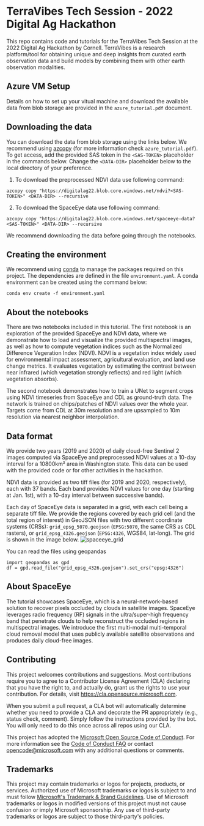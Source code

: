 # TerraVibes Tech Session - 2022 Digital Ag Hackathon 

This repo contains code and tutorials for the TerraVibes Tech Session at the 2022 Digital Ag Hackathon by Cornell. TerraVibes is a research platform/tool for obtaining unique and deep insights from curated earth observation data and build models by combining them with other earth observation modalities.

## Azure VM Setup
Details on how to set up your vitual machine and download the available data from blob storage are provided in the `azure_tutorial.pdf` document.

## Downloading the data
You can download the data from blob storage using the links below. We recommend using [azcopy](https://docs.microsoft.com/en-us/azure/storage/common/storage-ref-azcopy) (for more information check `azure_tutorial.pdf`). To get access, add the provided SAS token in the `<SAS-TOKEN>` placeholder in the commands below. Change the `<DATA-DIR>` placeholder below to the local directory of your preference.
1. To download the preprocessed NDVI data use following command:

```
azcopy copy "https://digitalag22.blob.core.windows.net/ndvi?<SAS-TOKEN>" <DATA-DIR> --recursive

```

2. To download the SpaceEye data use following command:

```
azcopy copy "https://digitalag22.blob.core.windows.net/spaceeye-data?<SAS-TOKEN>" <DATA-DIR> --recursive

```

We recommend downloading the data before going through the notebooks. 

## Creating the environment

We recommend using [conda](https://docs.conda.io/en/latest/) to manage the packages required on this project. The dependencies are defined in the file `environment.yaml`. A conda environment can be created using the command below:

```
conda env create -f environment.yaml
```

## About the notebooks

There are two notebooks included in this tutorial. The first notebook is an exploration of the provided SpaceEye and NDVI data, where we demonstrate how to load and visualize the provided multispectral images, as well as how to compute vegetation indices such as the Normalized Difference Vegeration Index (NDVI). NDVI is a vegetation index widely used for environmental impact assessment, agricultural evaluation, and land use change metrics. It evaluates vegetation by estimating the contrast between near infrared (which vegetation strongly reflects) and red light (which vegetation absorbs).

The second notebook demonstrates how to train a UNet to segment crops using NDVI timeseries from SpaceEye and CDL as ground-truth data. The network is trained on chips/patches of NDVI values over the whole year. Targets come from CDL at 30m resolution and are upsampled to 10m resolution via nearest neighbor interpolation. 

## Data format

We provide two years (2019 and 2020) of daily cloud-free Sentinel 2 images computed via SpaceEye and preprocessed NDVI values at a 10-day interval for a 10800km² area in Washington state. This data can be used with the provided code or for other activities in the hackathon.

NDVI data is provided as two tiff files (for 2019 and 2020, respectively), each with 37 bands. Each band provides NDVI values for one day (starting at Jan. 1st), with a 10-day interval between successive bands).

Each day of SpaceEye data is separated in a grid, with each cell being a separate tiff file. We provide the regions covered by each grid cell (and the total region of interest) in GeoJSON files with two different coordinate systems (CRSs): `grid_epsg_5070.geojson` (`EPSG:5070`, the same CRS as CDL rasters), or `grid_epsg_4326.geojson` (`EPSG:4326`, WGS84, lat-long). The grid is shown in the image below.
![spaceeye_grid](https://user-images.githubusercontent.com/4806997/157137974-d306ace0-83d1-4f61-a719-782a42ad2979.png)

You can read the files using geopandas
```
import geopandas as gpd
df = gpd.read_file("grid_epsg_4326.geojson").set_crs("epsg:4326")
```

## About SpaceEye
The tutorial showcases SpaceEye, which is a neural-network-based solution to recover pixels occluded by clouds in satellite images. SpaceEye leverages radio frequency (RF) signals in the ultra/super-high frequency band that penetrate clouds to help reconstruct the occluded regions in multispectral images. We introduce the first multi-modal multi-temporal cloud removal model that uses publicly available satellite observations and produces daily cloud-free images.
## Contributing

This project welcomes contributions and suggestions.  Most contributions require you to agree to a
Contributor License Agreement (CLA) declaring that you have the right to, and actually do, grant us
the rights to use your contribution. For details, visit https://cla.opensource.microsoft.com.

When you submit a pull request, a CLA bot will automatically determine whether you need to provide
a CLA and decorate the PR appropriately (e.g., status check, comment). Simply follow the instructions
provided by the bot. You will only need to do this once across all repos using our CLA.

This project has adopted the [Microsoft Open Source Code of Conduct](https://opensource.microsoft.com/codeofconduct/).
For more information see the [Code of Conduct FAQ](https://opensource.microsoft.com/codeofconduct/faq/) or
contact [opencode@microsoft.com](mailto:opencode@microsoft.com) with any additional questions or comments.

## Trademarks

This project may contain trademarks or logos for projects, products, or services. Authorized use of Microsoft 
trademarks or logos is subject to and must follow 
[Microsoft's Trademark & Brand Guidelines](https://www.microsoft.com/en-us/legal/intellectualproperty/trademarks/usage/general).
Use of Microsoft trademarks or logos in modified versions of this project must not cause confusion or imply Microsoft sponsorship.
Any use of third-party trademarks or logos are subject to those third-party's policies.
